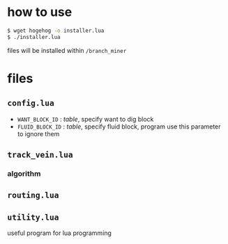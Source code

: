 # how to use
```sh
$ wget hogehog -o installer.lua 
$ ./installer.lua
```
files will be installed within `/branch_miner`

# files
## `config.lua`
- `WANT_BLOCK_ID`  : *table*, specify want to dig block
- `FLUID_BLOCK_ID` : *table*, specify fluid block, program use this parameter to ignore them 
## `track_vein.lua`
### algorithm

## `routing.lua`

## `utility.lua`
useful program for lua programming


